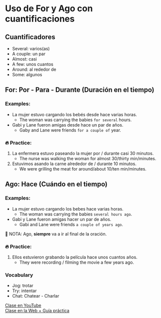 # Uso de For y Ago con cuantificaciones 

## Cuantificadores  
- Several: varios(as)
- A couple: un par 
- Almost: casi 
- A few: unos cuantos 
- Around: al rededor de 
- Some: algunos 

## For: Por - Para - Durante (Duración en el tiempo)

### Examples:
- La mujer estuvo cargando los bebés desde hace varias horas.
	- The woman was carrying the babies `for several` hours.
- Gabi y Lane fueron amigas desde hace un par de años. 
	- Gaby and Lane were friends `for a couple of` year.

### 🔥 Practice:
1. La enfermera estuvo paseando la mujer por / durante casi 30 minutos. 
	- The nurse was walking the woman for almost 30/thirty min/minutes. 
2. Estuvimos asando la carne alrededor de / durante 10 minutos.
	- We were grilling the meat for around/about 10/ten min/minutes. 

## Ago: Hace (Cuándo en el tiempo) 
### Examples: 
- La mujer estuvo cargando los bebes hace varias horas.
	- The woman was carrying the babies `several hours ago`.
- Gabi y Lane fueron amigas hacer un par de años. 
	- Gabi and Lane were friends `a couple of years ago`.

📌 NOTA: Ago, **siempre** va a ir al final de la oración. 

### 🔥 Practice:
1. Ellos estuvieron grabando la película hace unos cuantos años.
	- They were recording / filming the movie a few years ago. 


### Vocabulary 
- Jog: trotar 
- Try: intentar
- Chat: Chatear - Charlar 

[Clase en YouTube](https://www.youtube.com/watch?v=GDl3rSyAxEc&list=PLgrNDDl9MxYmUmf19zPiljdg8FKIRmP78&index=51)  
[Clase en la Web + Guía práctica](https://www.pacho8a.com/ingl%C3%A9s/curso-ingl%C3%A9s-nivel-b%C3%A1sico/lecci%C3%B3n-44/)